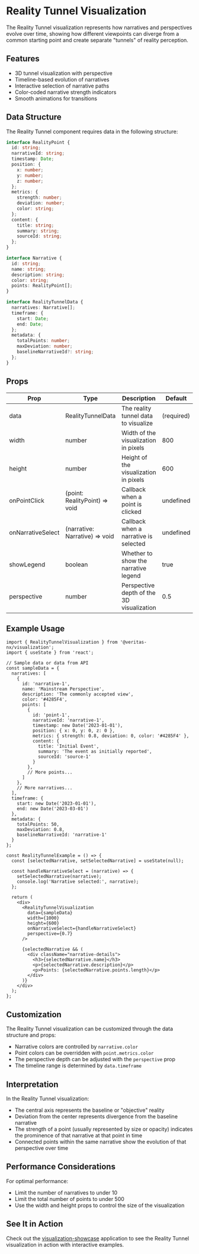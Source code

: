 # Reality Tunnel Visualization

The Reality Tunnel visualization represents how narratives and perspectives evolve over time, showing how different viewpoints can diverge from a common starting point and create separate "tunnels" of reality perception.

## Features

- 3D tunnel visualization with perspective
- Timeline-based evolution of narratives
- Interactive selection of narrative paths
- Color-coded narrative strength indicators
- Smooth animations for transitions

## Data Structure

The Reality Tunnel component requires data in the following structure:

```typescript
interface RealityPoint {
  id: string;
  narrativeId: string;
  timestamp: Date;
  position: {
    x: number;
    y: number;
    z: number;
  };
  metrics: {
    strength: number;
    deviation: number;
    color: string;
  };
  content: {
    title: string;
    summary: string;
    sourceId: string;
  };
}

interface Narrative {
  id: string;
  name: string;
  description: string;
  color: string;
  points: RealityPoint[];
}

interface RealityTunnelData {
  narratives: Narrative[];
  timeframe: {
    start: Date;
    end: Date;
  };
  metadata: {
    totalPoints: number;
    maxDeviation: number;
    baselineNarrativeId?: string;
  };
}
```

## Props

| Prop | Type | Description | Default |
|------|------|-------------|---------|
| data | RealityTunnelData | The reality tunnel data to visualize | (required) |
| width | number | Width of the visualization in pixels | 800 |
| height | number | Height of the visualization in pixels | 600 |
| onPointClick | (point: RealityPoint) => void | Callback when a point is clicked | undefined |
| onNarrativeSelect | (narrative: Narrative) => void | Callback when a narrative is selected | undefined |
| showLegend | boolean | Whether to show the narrative legend | true |
| perspective | number | Perspective depth of the 3D visualization | 0.5 |

## Example Usage

```tsx
import { RealityTunnelVisualization } from '@veritas-nx/visualization';
import { useState } from 'react';

// Sample data or data from API
const sampleData = {
  narratives: [
    {
      id: 'narrative-1',
      name: 'Mainstream Perspective',
      description: 'The commonly accepted view',
      color: '#4285F4',
      points: [
        {
          id: 'point-1',
          narrativeId: 'narrative-1',
          timestamp: new Date('2023-01-01'),
          position: { x: 0, y: 0, z: 0 },
          metrics: { strength: 0.8, deviation: 0, color: '#4285F4' },
          content: {
            title: 'Initial Event',
            summary: 'The event as initially reported',
            sourceId: 'source-1'
          }
        },
        // More points...
      ]
    },
    // More narratives...
  ],
  timeframe: {
    start: new Date('2023-01-01'),
    end: new Date('2023-03-01')
  },
  metadata: {
    totalPoints: 50,
    maxDeviation: 0.8,
    baselineNarrativeId: 'narrative-1'
  }
};

const RealityTunnelExample = () => {
  const [selectedNarrative, setSelectedNarrative] = useState(null);
  
  const handleNarrativeSelect = (narrative) => {
    setSelectedNarrative(narrative);
    console.log('Narrative selected:', narrative);
  };
  
  return (
    <div>
      <RealityTunnelVisualization 
        data={sampleData} 
        width={1000} 
        height={600} 
        onNarrativeSelect={handleNarrativeSelect}
        perspective={0.7}
      />
      
      {selectedNarrative && (
        <div className="narrative-details">
          <h3>{selectedNarrative.name}</h3>
          <p>{selectedNarrative.description}</p>
          <p>Points: {selectedNarrative.points.length}</p>
        </div>
      )}
    </div>
  );
};
```

## Customization

The Reality Tunnel visualization can be customized through the data structure and props:

- Narrative colors are controlled by `narrative.color`
- Point colors can be overridden with `point.metrics.color`
- The perspective depth can be adjusted with the `perspective` prop
- The timeline range is determined by `data.timeframe`

## Interpretation

In the Reality Tunnel visualization:

- The central axis represents the baseline or "objective" reality
- Deviation from the center represents divergence from the baseline narrative
- The strength of a point (usually represented by size or opacity) indicates the prominence of that narrative at that point in time
- Connected points within the same narrative show the evolution of that perspective over time

## Performance Considerations

For optimal performance:
- Limit the number of narratives to under 10
- Limit the total number of points to under 500
- Use the width and height props to control the size of the visualization

## See It in Action

Check out the [visualization-showcase](../../apps/visualization-showcase) application to see the Reality Tunnel visualization in action with interactive examples. 